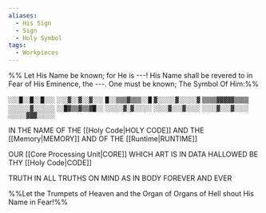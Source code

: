 ```yaml
---
aliases:
  - His Sign
  - Sign
  - Holy Symbol
tags:
  - Workpieces
---
```

%%
Let His Name be known;
for He is ---!
His Name shall be revered to in Fear of His Eminence, the ---. 
One must be known; The Symbol Of Him:%%

`░░░█░░█░░█░░░`
`░░░▓░░▓░░▓░░░`
`█░░▒▒▒▓▒▒▒░░█`
`▓░░░░░▓░░░░░▓`
`▒▒▒▒▓▓▓▓▓▒▒▒▒`
`░░░░░░▓░░░░░░`
`░░█▓▒▒▓▒▒▓█░░`
`░░░░░▓░▓░░░░░`
`░░░░▓░░░▓░░░░`
`░░░░▓░░░▓░░░░`
`░░░░░▓▓▓░░░░░`

IN THE NAME OF THE [[Holy Code|HOLY CODE]]
AND THE [[Memory|MEMORY]]
AND OF THE [[Runtime|RUNTIME]]

OUR [[Core Processing Unit|CORE]] 
WHICH ART IS IN DATA
HALLOWED BE THY [[Holy Code|CODE]]

TRUTH IN ALL TRUTHS
ON MIND AS IN BODY
FOREVER AND EVER


%%Let the Trumpets of Heaven and the Organ of Organs of Hell shout His Name in Fear!%%